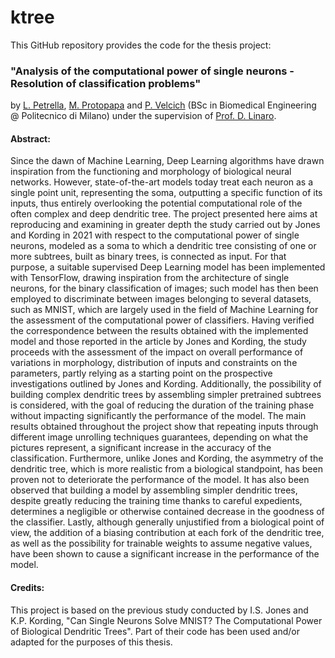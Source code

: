 # ktree

This GitHub repository provides the code for the thesis project: 

### "Analysis of the computational power of single neurons - Resolution of classification problems"

by [L. Petrella](mailto:lorenzo.petrella@mail.polimi.it), [M. Protopapa](mailto:margherita.protopapa@mail.polimi.it) and [P. Velcich](mailto:pietro.velcich@mail.polimi.it) (BSc in Biomedical Engineering @ Politecnico di Milano) under the supervision of [Prof. D. Linaro](mailto:daniele.linaro@polimi.it).

#### Abstract:
Since the dawn of Machine Learning, Deep Learning algorithms have drawn inspiration from the functioning and morphology of biological neural networks. However, state-of-the-art models today treat each neuron as a single point unit, representing the soma, outputting a specific function of its inputs, thus entirely overlooking the potential computational role of the often complex and deep dendritic tree. The project presented here aims at reproducing and examining in greater depth the study carried out by Jones and Kording in 2021 with respect to the computational power of single neurons, modeled as a soma to which a dendritic tree consisting of one or more subtrees, built as binary trees, is connected as input.
For that purpose, a suitable supervised Deep Learning model has been implemented with TensorFlow, drawing inspiration from the architecture of single neurons, for the binary classification of images; such model has then been employed to discriminate between images belonging to several datasets, such as MNIST, which are largely used in the field of Machine Learning for the assessment of the computational power of classifiers.
Having verified the correspondence between the results obtained with the implemented model and those reported in the article by Jones and Kording, the study proceeds with the assessment of the impact on overall performance of variations in morphology, distribution of inputs and constraints on the parameters, partly relying as a starting point on the prospective investigations outlined by Jones and Kording. Additionally, the possibility of building complex dendritic trees by assembling simpler pretrained subtrees is considered, with the goal of reducing the duration of the training phase without impacting significantly the performance of the model.
The main results obtained throughout the project show that repeating inputs through different image unrolling techniques guarantees, depending on what the pictures represent, a significant increase in the accuracy of the classification. Furthermore, unlike Jones and Kording, the asymmetry of the dendritic tree, which is more realistic from a biological standpoint, has been proven not to deteriorate the performance of the model. It has also been observed that building a model by assembling simpler dendritic trees, despite greatly reducing the training time thanks to careful expedients, determines a negligible or otherwise contained decrease in the goodness of the classifier. Lastly, although generally unjustified from a biological point of view, the addition of a biasing contribution at each fork of the dendritic tree, as well as the possibility for trainable weights to assume negative values, have been shown to cause a significant increase in the performance of the model.


#### Credits:

This project is based on the previous study conducted by I.S. Jones and K.P. Kording, "Can Single Neurons Solve MNIST? The Computational Power of Biological Dendritic Trees". Part of their code has been used and/or adapted for the purposes of this thesis.
